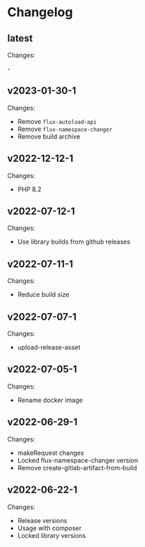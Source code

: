 # Changelog

## latest

Changes:

\-

## v2023-01-30-1

Changes:

- Remove `flux-autoload-api`
- Remove `flux-namespace-changer`
- Remove build archive

## v2022-12-12-1

Changes:

- PHP 8.2

## v2022-07-12-1

Changes:

- Use library builds from github releases

## v2022-07-11-1

Changes:

- Reduce build size

## v2022-07-07-1

Changes:

- upload-release-asset

## v2022-07-05-1

Changes:

- Rename docker image

## v2022-06-29-1

Changes:

- makeRequest changes
- Locked flux-namespace-changer version
- Remove create-gitlab-artifact-from-build

## v2022-06-22-1

Changes:

- Release versions
- Usage with composer
- Locked library versions
